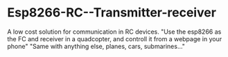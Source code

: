 # Esp8266-RC--Transmitter-receiver
A low cost solution for communication in RC devices. 
"Use the esp8266 as the FC and receiver in a quadcopter, and controll it from a webpage in your phone"
"Same with anything else, planes, cars, submarines..."

